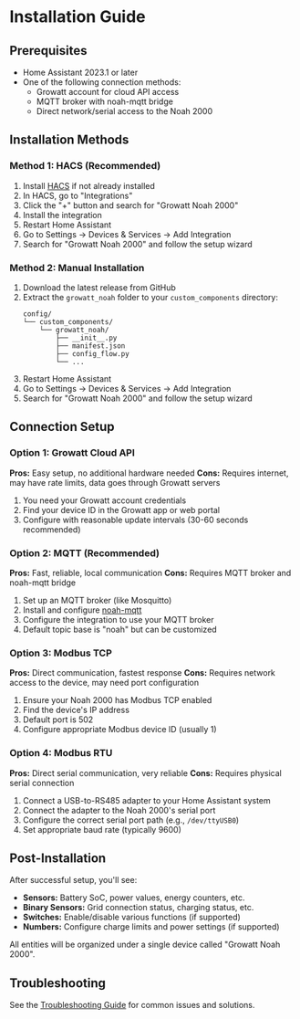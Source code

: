 # Installation Guide

## Prerequisites

- Home Assistant 2023.1 or later
- One of the following connection methods:
  - Growatt account for cloud API access
  - MQTT broker with noah-mqtt bridge
  - Direct network/serial access to the Noah 2000

## Installation Methods

### Method 1: HACS (Recommended)

1. Install [HACS](https://hacs.xyz/) if not already installed
2. In HACS, go to "Integrations"
3. Click the "+" button and search for "Growatt Noah 2000"
4. Install the integration
5. Restart Home Assistant
6. Go to Settings → Devices & Services → Add Integration
7. Search for "Growatt Noah 2000" and follow the setup wizard

### Method 2: Manual Installation

1. Download the latest release from GitHub
2. Extract the `growatt_noah` folder to your `custom_components` directory:
   ```
   config/
   └── custom_components/
       └── growatt_noah/
           ├── __init__.py
           ├── manifest.json
           ├── config_flow.py
           └── ...
   ```
3. Restart Home Assistant
4. Go to Settings → Devices & Services → Add Integration
5. Search for "Growatt Noah 2000" and follow the setup wizard

## Connection Setup

### Option 1: Growatt Cloud API

**Pros:** Easy setup, no additional hardware needed
**Cons:** Requires internet, may have rate limits, data goes through Growatt servers

1. You need your Growatt account credentials
2. Find your device ID in the Growatt app or web portal
3. Configure with reasonable update intervals (30-60 seconds recommended)

### Option 2: MQTT (Recommended)

**Pros:** Fast, reliable, local communication
**Cons:** Requires MQTT broker and noah-mqtt bridge

1. Set up an MQTT broker (like Mosquitto)
2. Install and configure [noah-mqtt](https://github.com/mtrossbach/noah-mqtt)
3. Configure the integration to use your MQTT broker
4. Default topic base is "noah" but can be customized

### Option 3: Modbus TCP

**Pros:** Direct communication, fastest response
**Cons:** Requires network access to the device, may need port configuration

1. Ensure your Noah 2000 has Modbus TCP enabled
2. Find the device's IP address
3. Default port is 502
4. Configure appropriate Modbus device ID (usually 1)

### Option 4: Modbus RTU

**Pros:** Direct serial communication, very reliable
**Cons:** Requires physical serial connection

1. Connect a USB-to-RS485 adapter to your Home Assistant system
2. Connect the adapter to the Noah 2000's serial port
3. Configure the correct serial port path (e.g., `/dev/ttyUSB0`)
4. Set appropriate baud rate (typically 9600)

## Post-Installation

After successful setup, you'll see:

- **Sensors:** Battery SoC, power values, energy counters, etc.
- **Binary Sensors:** Grid connection status, charging status, etc.
- **Switches:** Enable/disable various functions (if supported)
- **Numbers:** Configure charge limits and power settings (if supported)

All entities will be organized under a single device called "Growatt Noah 2000".

## Troubleshooting

See the [Troubleshooting Guide](troubleshooting.md) for common issues and solutions.